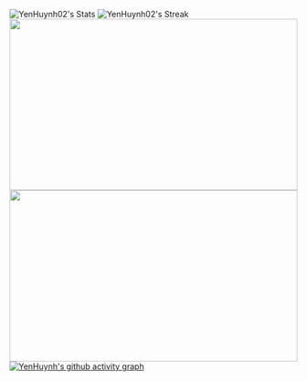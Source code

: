 ![YenHuynh02's Stats](https://github-readme-stats.vercel.app/api?username=YenHuynh02&theme=tokyonight&show_icons=true&hide_border=false&count_private=true)
![YenHuynh02's Streak](https://github-readme-streak-stats.herokuapp.com/?user=YenHuynh02&theme=tokyonight&hide_border=false)
<img src="https://github.com/user-attachments/assets/a7a9159e-17b4-4014-b8d1-75de8053c571" width="100%" height="300" />
<img src="https://github.com/user-attachments/assets/9f6e995c-f917-4696-84e8-608149f3294c" width="100%" height="300" />
[![YenHuynh's github activity graph](https://github-readme-activity-graph.vercel.app/graph?username=YenHuynh02&theme=tokyo-night)](https://github.com/YenHuynh02/github-readme-activity-graph)
